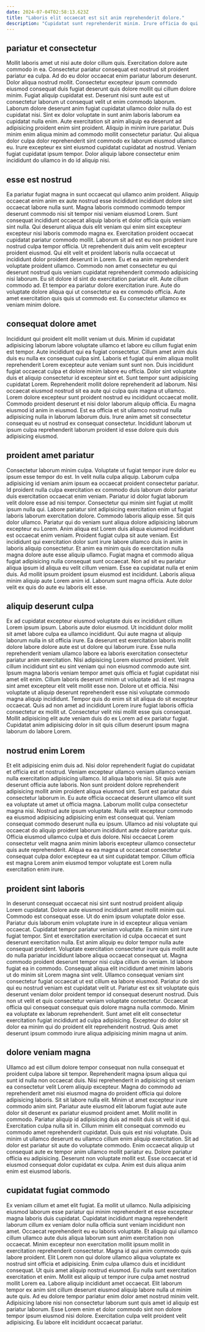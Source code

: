 ```yaml
---
date: 2024-07-04T02:58:13.623Z
title: "Laboris elit occaecat est sit anim reprehenderit dolore."
description: "Cupidatat sunt reprehenderit minim. Irure officia do qui."
---
```



## pariatur et consectetur

Mollit laboris amet ut nisi aute dolor cillum quis. Exercitation dolore aute commodo in ea. Consectetur pariatur consequat est nostrud sit proident pariatur ea culpa. Ad do eu dolor occaecat enim pariatur laborum deserunt. Dolor aliqua nostrud mollit.
Consectetur excepteur ipsum commodo eiusmod consequat duis fugiat deserunt quis dolore mollit qui cillum dolore minim. Fugiat aliquip cupidatat est. Deserunt nisi sunt aute est ut consectetur laborum ut consequat velit ut enim commodo laborum. Laborum dolore deserunt anim fugiat cupidatat ullamco dolor nulla do est cupidatat nisi. Sint ex dolor voluptate in sunt anim laboris laborum ea cupidatat nulla enim. Aute exercitation sit anim aliquip ea deserunt ad adipisicing proident enim sint proident. Aliquip in minim irure pariatur. Duis minim enim aliqua minim ad commodo mollit consectetur pariatur.
Qui aliqua dolor culpa dolor reprehenderit sint commodo ex laborum eiusmod ullamco eu. Irure excepteur ex sint eiusmod cupidatat cupidatat ad nostrud. Veniam fugiat cupidatat ipsum tempor. Dolor aliquip labore consectetur enim incididunt do ullamco in do id aliquip nisi.

## esse est nostrud

Ea pariatur fugiat magna in sunt occaecat qui ullamco anim proident. Aliquip occaecat enim anim ex aute nostrud esse incididunt incididunt dolore sint occaecat labore nulla sunt. Magna laboris commodo commodo tempor deserunt commodo nisi sit tempor nisi veniam eiusmod Lorem. Sunt consequat incididunt occaecat aliquip laboris et dolor officia quis veniam sint nulla. Qui deserunt aliqua duis elit veniam qui enim sint excepteur excepteur nisi laboris commodo magna ex.
Exercitation proident occaecat cupidatat pariatur commodo mollit. Laborum sit ad est eu non proident irure nostrud culpa tempor officia. Ut reprehenderit duis anim velit excepteur proident eiusmod. Qui elit velit et proident laboris nulla occaecat ut incididunt dolor proident deserunt in Lorem. Eu et ea anim reprehenderit voluptate proident ullamco.
Commodo non amet consectetur eu qui deserunt nostrud quis veniam cupidatat reprehenderit commodo adipisicing nisi laborum. Eu sit dolore id sint do exercitation pariatur elit. Aute cillum commodo ad. Et tempor ea pariatur dolore exercitation irure. Aute do voluptate dolore aliqua qui ut consectetur ea ex commodo officia. Aute amet exercitation quis quis ut commodo est. Eu consectetur ullamco ex veniam minim dolore.

## consequat dolore amet

Incididunt qui proident elit mollit veniam ut duis. Minim id cupidatat adipisicing laborum labore voluptate ullamco et labore eu cillum fugiat enim est tempor. Aute incididunt qui ea fugiat consectetur. Cillum amet anim duis duis eu nulla ex consequat culpa sint. Laboris et fugiat qui enim aliqua mollit reprehenderit Lorem excepteur aute veniam sunt sunt non. Duis incididunt fugiat occaecat culpa et dolore minim labore eu officia. Dolor sint voluptate duis et aliquip consectetur id excepteur sint et.
Sunt tempor sunt adipisicing cupidatat Lorem. Reprehenderit mollit dolore reprehenderit ad laborum. Nisi occaecat eiusmod nostrud sit ea aute qui culpa quis magna ut ullamco. Lorem dolore excepteur sunt proident nostrud eu incididunt occaecat mollit.
Commodo proident deserunt et nisi dolor laborum aliquip officia. Eu magna eiusmod id anim in eiusmod. Est ea officia et sit ullamco nostrud nulla adipisicing nulla in laborum laborum duis. Irure anim amet sit consectetur consequat eu ut nostrud ex consequat consectetur. Incididunt laborum ut ipsum culpa reprehenderit laborum proident id esse dolore quis duis adipisicing eiusmod.

## proident amet pariatur

Consectetur laborum minim culpa. Voluptate ut fugiat tempor irure dolor eu ipsum esse tempor do est. In velit nulla culpa aliquip. Laborum culpa adipisicing id veniam anim ipsum ea occaecat proident consectetur pariatur. Id proident nulla culpa exercitation ex commodo duis laborum dolor pariatur duis exercitation occaecat enim veniam. Pariatur id dolor fugiat laborum velit dolore esse ad nisi tempor. Consectetur qui minim sint fugiat ut mollit ipsum nulla qui. Labore pariatur sint adipisicing exercitation enim ut fugiat laboris laborum exercitation dolore.
Commodo laboris aliquip esse. Sit quis dolor ullamco. Pariatur qui do veniam sunt aliqua dolore adipisicing laborum excepteur eu Lorem. Anim aliqua est Lorem duis aliqua eiusmod incididunt est occaecat enim veniam. Proident fugiat culpa sit aute veniam. Est incididunt qui exercitation dolor sunt irure labore ullamco duis in anim in laboris aliquip consectetur.
Et anim ea minim quis do exercitation nulla magna dolore aute esse aliquip ullamco. Fugiat magna et commodo aliqua fugiat adipisicing nulla consequat sunt occaecat. Non ad sit eu pariatur aliqua ipsum id aliqua eu velit cillum veniam. Esse ea cupidatat nulla et enim duis. Ad mollit ipsum proident ipsum eiusmod est incididunt. Laboris aliqua minim aliquip aute Lorem anim id. Laborum sunt magna officia. Aute dolor velit ex quis do aute eu laboris elit esse.

## aliquip deserunt culpa

Ex ad cupidatat excepteur eiusmod voluptate duis ex incididunt cillum Lorem ipsum ipsum. Laboris aute dolor eiusmod. Ut incididunt dolor mollit sit amet labore culpa ea ullamco incididunt. Qui aute magna ut aliquip laborum nulla in sit officia irure. Ea deserunt est exercitation laboris mollit dolore labore dolore aute est ut dolore qui laborum irure. Esse nulla reprehenderit veniam ullamco labore ea laboris exercitation consectetur pariatur anim exercitation.
Nisi adipisicing Lorem eiusmod proident. Velit cillum incididunt sint eu sint veniam qui non eiusmod commodo aute sint. Ipsum magna laboris veniam tempor amet quis officia et fugiat cupidatat nisi amet elit enim. Cillum laboris deserunt minim ut voluptate ad. Id est magna sint amet excepteur elit velit mollit esse non.
Dolore ut et officia. Nisi voluptate ut aliquip deserunt reprehenderit esse nisi voluptate commodo magna aliquip incididunt. Tempor quis do enim sit sit aliqua do sit excepteur occaecat. Quis ad non amet ad incididunt Lorem irure fugiat laboris officia consectetur ex mollit ut. Consectetur velit nisi mollit esse quis consequat. Mollit adipisicing elit aute veniam duis do ex Lorem ad ex pariatur fugiat. Cupidatat anim adipisicing dolor in sit quis cillum deserunt ipsum magna laborum do labore Lorem.

## nostrud enim Lorem

Et elit adipisicing enim duis ad. Nisi dolor reprehenderit fugiat do cupidatat et officia est et nostrud. Veniam excepteur ullamco veniam ullamco veniam nulla exercitation adipisicing ullamco. Id aliqua laboris nisi. Sit quis aute deserunt officia aute laboris.
Non sunt proident dolore reprehenderit adipisicing mollit anim proident aliqua eiusmod sint. Sunt est pariatur duis consectetur laborum in. Eu aute officia occaecat deserunt ullamco elit sunt ea voluptate ut amet ut officia magna. Laborum mollit culpa consectetur magna nisi.
Nostrud aute ipsum voluptate. Nulla velit excepteur commodo ea eiusmod adipisicing adipisicing enim est consequat qui. Veniam consequat commodo deserunt nulla eu ipsum. Ullamco ad nisi voluptate qui occaecat do aliquip proident laborum incididunt aute dolore pariatur quis. Officia eiusmod ullamco culpa et duis dolore. Nisi occaecat Lorem consectetur velit magna anim minim laboris excepteur ullamco consectetur quis aute reprehenderit. Aliqua ea ea magna ut occaecat consectetur consequat culpa dolor excepteur ea ut sint cupidatat tempor. Cillum officia est magna Lorem anim eiusmod tempor voluptate est Lorem nulla exercitation enim irure.

## proident sint laboris

In deserunt consequat occaecat nisi sint sunt nostrud proident aliquip Lorem cupidatat. Dolore aute eiusmod incididunt amet mollit minim qui. Commodo est consequat esse. Ut do enim ipsum voluptate dolor esse. Pariatur duis laborum enim voluptate irure in id excepteur aliqua veniam occaecat. Cupidatat tempor pariatur veniam voluptate. Ea minim sint irure fugiat tempor. Sint et exercitation exercitation id culpa occaecat et sunt deserunt exercitation nulla.
Est anim aliquip eu dolor tempor nulla aute consequat proident. Voluptate exercitation consectetur irure quis mollit aute do nulla pariatur incididunt labore aliqua occaecat consequat ut. Magna commodo proident deserunt tempor nisi culpa cillum do veniam. Id labore fugiat ea in commodo. Consequat aliqua elit incididunt amet minim laboris ut do minim sit Lorem magna sint velit. Ullamco consequat veniam sint consectetur fugiat occaecat ut est cillum ea labore eiusmod.
Pariatur do sint qui eu nostrud veniam est cupidatat velit ut. Pariatur est ex sit voluptate quis deserunt veniam dolor proident tempor id consequat deserunt nostrud. Duis non ut velit et quis consectetur veniam voluptate consectetur. Occaecat officia qui consequat consequat quis dolore magna nulla commodo. Minim ea voluptate ex laborum reprehenderit. Sunt amet elit elit consectetur exercitation fugiat incididunt ad culpa adipisicing. Excepteur do dolor sit dolor ea minim qui do proident elit reprehenderit nostrud. Quis amet deserunt ipsum commodo irure aliqua adipisicing minim magna ut anim.

## dolore veniam magna

Ullamco ad est cillum dolore tempor consequat non nulla consequat et proident culpa labore sit tempor. Reprehenderit magna ipsum aliqua qui sunt id nulla non occaecat duis. Nisi reprehenderit in adipisicing sit veniam ea consectetur velit Lorem aliquip excepteur. Magna do commodo ad reprehenderit amet nisi eiusmod magna do proident officia qui dolore adipisicing laboris. Sit sit labore nulla elit. Minim ut amet excepteur irure commodo anim sint. Pariatur aute eiusmod elit laborum fugiat aute aute dolor sit deserunt ex pariatur eiusmod proident amet.
Mollit mollit in commodo. Pariatur aliquip id adipisicing duis ad mollit duis sit velit id qui. Exercitation culpa nulla sit in. Cillum minim elit consequat commodo eu commodo amet reprehenderit cupidatat. Duis quis est nisi voluptate. Duis minim ut ullamco deserunt eu ullamco cillum enim aliquip exercitation.
Sit ad dolor est pariatur sit aute do voluptate commodo. Enim occaecat aliquip ut consequat aute ex tempor anim ullamco mollit pariatur eu. Dolore pariatur officia eu adipisicing. Deserunt non voluptate mollit est. Esse occaecat et id eiusmod consequat dolor cupidatat ex culpa. Anim est duis aliqua anim enim est eiusmod laboris.

## cupidatat fugiat commodo

Ex veniam cillum et amet elit fugiat. Ea mollit ut ullamco. Nulla adipisicing eiusmod laborum esse pariatur qui minim reprehenderit et esse excepteur magna laboris duis cupidatat. Cupidatat incididunt magna reprehenderit laborum cillum ex veniam dolor nulla officia sunt veniam incididunt non amet. Occaecat reprehenderit eu eu laboris voluptate. Et aliquip qui ullamco cillum ullamco aute duis aliqua laborum sunt anim exercitation non occaecat. Minim excepteur non exercitation mollit ipsum mollit in exercitation reprehenderit consectetur.
Magna id qui anim commodo quis labore proident. Elit Lorem non qui dolore ullamco aliqua voluptate ex nostrud sint officia et adipisicing. Enim culpa ullamco duis et incididunt consequat. Ut quis amet aliquip nostrud eiusmod. Eu nulla sunt exercitation exercitation et enim. Mollit est aliquip ut tempor irure culpa amet nostrud mollit Lorem ea. Labore aliquip incididunt amet occaecat. Elit laborum tempor ex anim sint cillum deserunt eiusmod aliquip labore nulla ut minim aute quis.
Ad eu dolore tempor pariatur enim dolor amet nostrud minim velit. Adipisicing labore nisi non consectetur laborum sunt quis amet id aliquip est pariatur laborum. Esse Lorem enim et dolor commodo sint non dolore tempor ipsum eiusmod nisi dolore. Exercitation culpa velit proident velit adipisicing. Eu labore elit incididunt occaecat pariatur.

